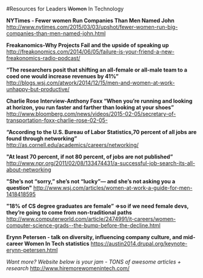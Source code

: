 #Resources for Leaders ~~Women~~ In Technology

**NYTimes - Fewer women Run Companies Than Men Named John**
http://www.nytimes.com/2015/03/03/upshot/fewer-women-run-big-companies-than-men-named-john.html

**Freakanomics-Why Projects Fail and the upside of speaking up**
http://freakonomics.com/2014/06/05/failure-is-your-friend-a-new-freakonomics-radio-podcast/

**“The researchers posit that shifting an all-female or all-male team to a coed one would increase revenues by 41%”**
http://blogs.wsj.com/atwork/2014/12/15/men-and-women-at-work-unhappy-but-productive/

**Charlie Rose Interview-Anthony Foxx “When you’re running and looking at horizon, you run faster and farther than looking at your shoes”** 
http://www.bloomberg.com/news/videos/2015-02-05/secretary-of-transportation-foxx-charlie-rose-02-05-

**“According to the U.S. Bureau of Labor Statistics,70 percent of all jobs are found through networking”**
http://as.cornell.edu/academics/careers/networking/

**"At least 70 percent, if not 80 percent, of jobs are not published”**
http://www.npr.org/2011/02/08/133474431/a-successful-job-search-its-all-about-networking

**"She’s not “sorry,” she’s not “lucky”— and she’s not asking you a question"**
http://www.wsj.com/articles/women-at-work-a-guide-for-men-1418418595

**"18% of CS degree graduates are female” =>so if we need female devs, they’re going to come from non-traditional paths**
http://www.computerworld.com/article/2474991/it-careers/women-computer-science-grads--the-bump-before-the-decline.html

**Erynn Petersen - talk on diversity, influencing company culture, and mid-career Women In Tech statistics**
https://austin2014.drupal.org/keynote-erynn-petersen.html


*Want more? Website below is your jam - TONS of awesome articles + research*
http://www.hiremorewomenintech.com/